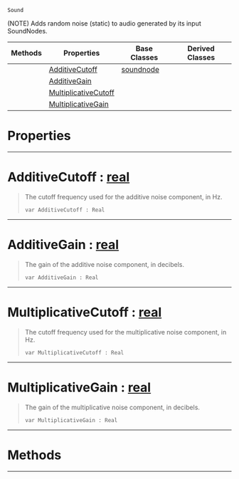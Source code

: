  `Sound`

(NOTE) Adds random noise (static) to audio generated by its input SoundNodes.

|Methods|Properties|Base Classes|Derived Classes|
|---|---|---|---|
| |[ AdditiveCutoff](addnoisenode.md#additivecutoff-zilch-engi)|[soundnode](soundnode.md)| |
| |[ AdditiveGain](addnoisenode.md#additivegain-zilch-engine)| | |
| |[ MultiplicativeCutoff](addnoisenode.md#multiplicativecutoff-zer)| | |
| |[ MultiplicativeGain](addnoisenode.md#multiplicativegain-zero)| | |


 #  Properties


---  
 #  AdditiveCutoff : [real](../nada_base_types/real.md)

> The cutoff frequency used for the additive noise component, in Hz.
> ``` lang=cpp, name=Nada
> var AdditiveCutoff : Real


---  
 #  AdditiveGain : [real](../nada_base_types/real.md)

> The gain of the additive noise component, in decibels.
> ``` lang=cpp, name=Nada
> var AdditiveGain : Real


---  
 #  MultiplicativeCutoff : [real](../nada_base_types/real.md)

> The cutoff frequency used for the multiplicative noise component, in Hz.
> ``` lang=cpp, name=Nada
> var MultiplicativeCutoff : Real


---  
 #  MultiplicativeGain : [real](../nada_base_types/real.md)

> The gain of the multiplicative noise component, in decibels.
> ``` lang=cpp, name=Nada
> var MultiplicativeGain : Real


---  
 #  Methods


---  
 

 